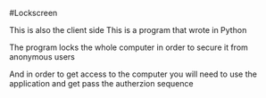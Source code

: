 #Lockscreen

This is also the client side
This is a program that wrote in Python

The program locks the whole computer in order to secure it from anonymous users

And in order to get access to the computer you will need to use the application and get pass the autherzion sequence
